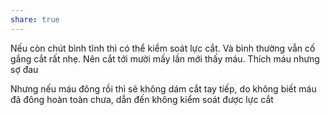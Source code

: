 ```yaml
---
share: true
---
```

Nếu còn chút bình tĩnh thì có thể kiểm soát lực cắt. Và bình thường vẫn cố gắng cắt rất nhẹ. Nên cắt tới mười mấy lần mới thấy máu. Thích máu nhưng sợ đau

Nhưng nếu máu đông rồi thì sẽ không dám cắt tay tiếp, do không biết máu đã đông hoàn toàn chưa, dẫn đến không kiểm soát được lực cắt
